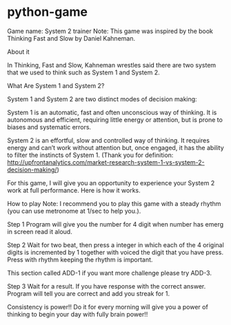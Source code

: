 # python-game
Game name: System 2 trainer
Note: This game was inspired by the book Thinking Fast and Slow by Daniel Kahneman.

About it

In Thinking, Fast and Slow, Kahneman wrestles said there are two system that we used to think such as System 1 and System 2.

What Are System 1 and System 2?

System 1 and System 2 are two distinct modes of decision making:

System 1 is an automatic, fast and often unconscious way of thinking. It is autonomous and efficient, requiring little energy or attention, but is prone to biases and systematic errors.

System 2 is an effortful, slow and controlled way of thinking. It requires energy and can’t work without attention but, once engaged, it has the ability to filter the instincts of System 1.
(Thank you for definition: http://upfrontanalytics.com/market-research-system-1-vs-system-2-decision-making/)

For this game, I will give you an opportunity to experience your System 2 work at full performance.
Here is how it works.

How to play
Note: I recommend you to play this game with a steady rhythm (you can use metronome at 1/sec to help you.).

Step 1 
Program will give you the number for 4 digit when number has emerg in screen read it aloud.

Step 2 
Wait for two beat, then press a integer in which each of the 4 original digits is incremented by 1 together with voiced the digit that you have press. Press with rhythm keeping the rhythm is important.

This section called ADD-1 if you want more challenge please try ADD-3.

Step 3
Wait for a result. If you have response with the correct answer. Program will tell you are correct and add you streak for 1.

Consistency is power!!
Do it for every morning will give you a power of thinking to begin your day with fully brain power!!

